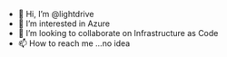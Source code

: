 - 👋 Hi, I’m @lightdrive
- 👀 I’m interested in Azure
- 💞️ I’m looking to collaborate on Infrastructure as Code
- 📫 How to reach me ...no idea

<!---
lightdrive/lightdrive is a ✨ special ✨ repository because its `README.md` (this file) appears on your GitHub profile.
You can click the Preview link to take a look at your changes.
--->
